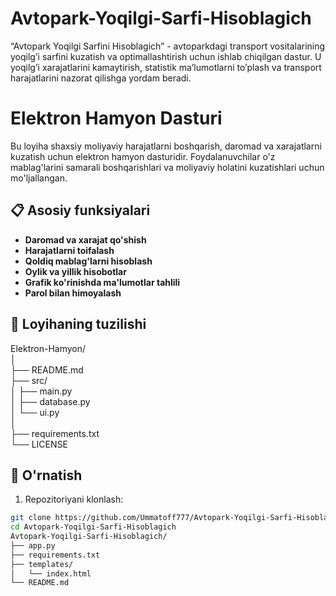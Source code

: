 
# Avtopark-Yoqilgi-Sarfi-Hisoblagich
“Avtopark Yoqilgi Sarfini Hisoblagich” - avtoparkdagi transport vositalarining yoqilg’i sarfini kuzatish va optimallashtirish uchun ishlab chiqilgan dastur. U yoqilg’i xarajatlarini kamaytirish, statistik ma’lumotlarni to’plash va transport harajatlarini nazorat qilishga yordam beradi.
# Elektron Hamyon Dasturi  

Bu loyiha shaxsiy moliyaviy harajatlarni boshqarish, daromad va xarajatlarni kuzatish uchun elektron hamyon dasturidir. Foydalanuvchilar o'z mablag'larini samarali boshqarishlari va moliyaviy holatini kuzatishlari uchun mo'ljallangan.  

## 📋 Asosiy funksiyalari  
- **Daromad va xarajat qo'shish**  
- **Harajatlarni toifalash**  
- **Qoldiq mablag'larni hisoblash**  
- **Oylik va yillik hisobotlar**  
- **Grafik ko'rinishda ma'lumotlar tahlili**  
- **Parol bilan himoyalash**  

## 📂 Loyihaning tuzilishi  
Elektron-Hamyon/  
│  
├── README.md  
├── src/  
│   ├── main.py  
│   ├── database.py  
│   └── ui.py  
│  
├── requirements.txt  
└── LICENSE  
## 🚀 O'rnatish  
1. Repozitoriyani klonlash:  
```bash
git clone https://github.com/Ummatoff777/Avtopark-Yoqilgi-Sarfi-Hisoblagich.git  
cd Avtopark-Yoqilgi-Sarfi-Hisoblagich  
Avtopark-Yoqilgi-Sarfi-Hisoblagich/
├── app.py
├── requirements.txt
├── templates/
│   └── index.html
└── README.md